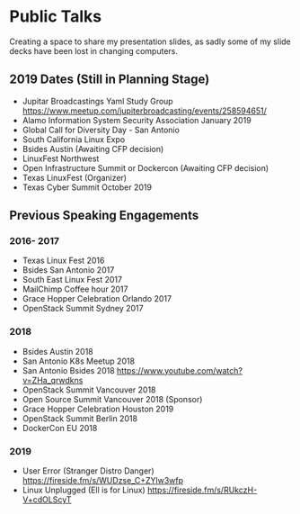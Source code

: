 # Public Talks
Creating a space to share my presentation slides, as sadly some of my slide decks have been lost in changing computers.

## 2019 Dates (Still in Planning Stage)

* Jupitar Broadcastings Yaml Study Group  https://www.meetup.com/jupiterbroadcasting/events/258594651/
* Alamo Information System Security Association January 2019
* Global Call for Diversity Day - San Antonio
* South California Linux Expo
* Bsides Austin (Awaiting CFP decision)
* LinuxFest Northwest
* Open Infrastructure Summit or Dockercon (Awaiting CFP decision)
* Texas LinuxFest (Organizer)
* Texas Cyber Summit October 2019

## Previous Speaking Engagements

### 2016- 2017
* Texas Linux Fest 2016
* Bsides San Antonio 2017
* South East Linux Fest 2017
* MailChimp Coffee hour 2017
* Grace Hopper Celebration Orlando 2017
* OpenStack Summit Sydney 2017

### 2018 
* Bsides Austin 2018
* San Antonio K8s Meetup 2018
* San Antonio Bsides 2018 https://www.youtube.com/watch?v=ZHa_qrwdkns
* OpenStack Summit Vancouver 2018 
* Open Source Summit Vancouver 2018 (Sponsor)
* Grace Hopper Celebration Houston 2019
* OpenStack Summit Berlin 2018
* DockerCon EU 2018

### 2019
* User Error (Stranger Distro Danger) https://fireside.fm/s/WUDzse_C+ZYlw3wfp
* Linux Unplugged (Ell is for Linux)  https://fireside.fm/s/RUkczH-V+cdOLScyT
